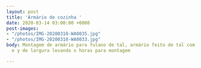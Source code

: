 ```yaml
---
layout: post
title: 'Armário de cozinha '
date: 2020-03-14 03:00:00 +0000
post-images:
- "/photos/IMG-20200310-WA0035.jpg"
- "/photos/IMG-20200310-WA0033.jpg"
body: Montagem de armário para fulano de tal, armário feito de tal com x comprimento
  e y de largura levando x horas para montagem

---
```

